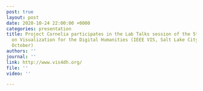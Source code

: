 ```yaml
---
post: true
layout: post
date: 2020-10-24 22:00:00 +0000
categories: presentation
title: Project Cornelia participates in the Lab Talks session of the 5th Workshop
  on Visualization for the Digital Humanities (IEEE VIS, Salt Lake City, Utah, 25
  October)
authors: ''
journal: ''
link: http://www.vis4dh.org/
file: ''
video: ''

---
```

